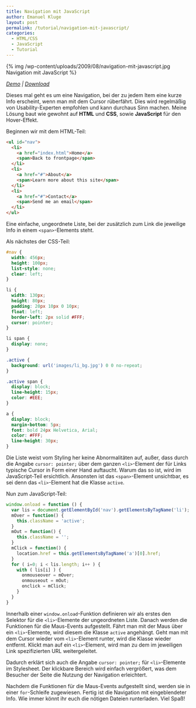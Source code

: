 ```yaml
---
title: Navigation mit JavaScript
author: Emanuel Kluge
layout: post
permalink: /tutorial/navigation-mit-javascript/
categories:
  - HTML/CSS
  - JavaScript
  - Tutorial
---
```


{% img /wp-content/uploads/2009/08/navigation-mit-javascript.jpg Navigation mit JavaScript %}

*[Demo](http://www.emanuel-kluge.de/demo/navigation-mit-javascript/) | [Download](/wp-content/uploads/2009/08/navigation-mit-javascript.zip)*

Dieses mal geht es um eine Navigation, bei der zu jedem Item eine kurze Info erscheint, wenn man mit dem Cursor rüberfährt. Dies wird regelmäßig von Usability-Experten empfohlen und kann durchaus Sinn machen. Meine Lösung baut wie gewohnt auf **HTML** und **CSS**, sowie **JavaScript** für den Hover-Effekt.

Beginnen wir mit dem HTML-Teil:



```html
<ul id="nav">
  <li>
    <a href="index.html">Home</a>
    <span>Back to frontpage</span>
  </li>
  <li>
    <a href="#">About</a>
    <span>Learn more about this site</span>
  </li>
  <li>
    <a href="#">Contact</a>
    <span>Send me an email</span>
  </li>
</ul>
```

Eine einfache, ungeordnete Liste, bei der zusätzlich zum Link die jeweilige Info in einem `<span>`-Elements steht.

Als nächstes der CSS-Teil:

```css
#nav {
  width: 456px;
  height: 100px;
  list-style: none;
  clear: left;
}

li {
  width: 130px;
  height: 80px;
  padding: 20px 10px 0 10px;
  float: left;
  border-left: 2px solid #FFF;
  cursor: pointer;
}

li span {
  display: none;
}

.active {
  background: url('images/li_bg.jpg') 0 0 no-repeat;
}

.active span {
  display: block;
  line-height: 15px;
  color: #EEE;
}

a {
  display: block;
  margin-bottom: 5px;
  font: bold 24px Helvetica, Arial;
  color: #FFF;
  line-height: 30px;
}
```

Die Liste weist vom Styling her keine Abnormalitäten auf, außer, dass durch die Angabe `cursor: pointer;` über dem ganzen `<li>`-Element der für Links typische Cursor in Form einer Hand auftaucht. Warum das so ist, wird im JavaScript-Teil ersichtlich. Ansonsten ist das `<span>`-Element unsichtbar, es sei denn das `<li>`-Element hat die Klasse `active`.

Nun zum JavaScript-Teil:

```javascript
window.onload = function () {
  var lis = document.getElementById('nav').getElementsByTagName('li');
  mOver = function() {
    this.className = 'active';
  }
  mOut = function() {
    this.className = '';
  }
  mClick = function() {
    location.href = this.getElementsByTagName('a')[0].href;
  }
  for ( i=0; i < lis.length; i++ ) {
    with ( lis[i] ) {
      onmouseover = mOver;
      onmouseout = mOut;
      onclick = mClick;
    }
  }
}
```

Innerhalb einer `window.onload`-Funktion definieren wir als erstes den Selektor für die `<li>`-Elemente der ungeordneten Liste. Danach werden die Funktionen für die Maus-Events aufgestellt. Fährt man mit der Maus über ein `<li>`-Elemente, wird diesem die Klasse `active` angehängt. Geht man mit dem Cursor wieder vom `<li>`-Element runter, wird die Klasse wieder entfernt. Klickt man auf ein `<li>`-Element, wird man zu dem im jeweiligen Link spezifizierten URL weitergeleitet.

Dadurch erklärt sich auch die Angabe `cursor: pointer;` für `<li>`-Elemente im Stylesheet. Der klickbare Bereich wird einfach vergrößert, was dem Besucher der Seite die Nutzung der Navigation erleichtert.

Nachdem die Funktionen für die Maus-Events aufgestellt sind, werden sie in einer `for`-Schleife zugewiesen. Fertig ist die Navigation mit eingeblendeter Info. Wie immer könnt ihr euch die nötigen Dateien runterladen. Viel Spaß!
